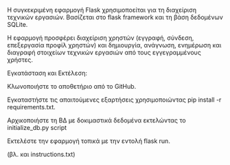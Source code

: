 Η συγκεκριμένη εφαρμογή Flask χρησιμοποείται για τη διαχείριση τεχνικών εργασιών. Βασίζεται στο flask framework και τη βάση δεδομένων SQLite. 

Η εφαρμογή προσφέρει διαχείριση χρηστών (εγγραφή, σύνδεση, επεξεργασία προφίλ χρηστών) και δημιουργία, ανάγνωση, ενημέρωση και διαγραφή στοιχείων τεχνικών εργασιών από τους εγγεγραμμένους χρήστες. 

Εγκατάσταση και Εκτέλεση:

  Κλωνοποιήστε το αποθετήριο από το GitHub.

  Εγκαταστήστε τις απαιτούμενες εξαρτήσεις χρησιμοποιώντας pip install -r requirements.txt.
  
  Αρχικοποιήστε τη ΒΔ με δοκιμαστικά δεδομένα εκτελώντας το initialize_db.py script 
  
  Εκτελέστε την εφαρμογή τοπικά με την εντολή flask run.
  
  (βλ. και instructions.txt)
